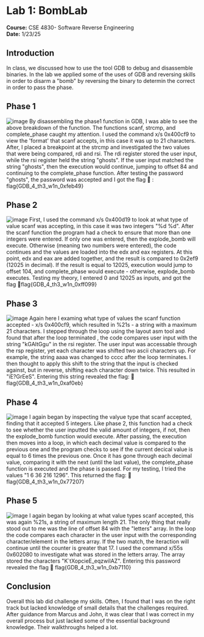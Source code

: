 # Lab 1: BombLab
**Course:** CSE 4830- Software Reverse Engineering  
**Date:** 1/23/25


## Introduction
In class, we discussed how to use the tool GDB to debug and disassemble binaries.
In the lab we applied some of the uses of GDB and reversing skills in order to 
disarm a "bomb" by reversing the binary to determin the correct in order to pass the phase. 

## Phase 1
![image](https://github.com/user-attachments/assets/908ba45e-5931-4921-bb67-f9c5ced92969)
By disassembling the phase1 function in GDB, I was able to see the above breakdown of the function. The functions scanf, strcmp,
and complete_phase caught my attention. I used the command x/s 0x400cf9 to view the 'format' that scanf accepts, in this case it was
up to 21 characters. After, I placed a breakpoint at the strcmp and investigated the two values that were being compared, rdi and rsi.
The rdi register stored the user input, while the rsi register held the string "ghosts". If the user input matched the string "ghosts", 
then the execution would continue, jumping to offset 84 and continuing to the complete_phase function. After testing the password "ghosts", 
the password was accepted and I got the flag :triangular_flag_on_post: 	:   flag{GDB_4_th3_w1n_0xfeb49}


## Phase 2
![image](https://github.com/user-attachments/assets/7dc32fac-906d-4c00-986e-52100cc717f3)
First, I used the command x/s 0x400d19 to look at what type of value scanf was accepting, in this case it
was two integers "%d %d". After the scanf function the program had a check to ensure that more than one integers were entered. If only one was
entered, then the explode_bomb will execute. Otherwise (meaning two numbers were entered), the code continues and the values are loaded into the edx and eax registers.
At this point, edx and eax are added together, and the result is compared to 0x2ef9 (12025 in decimal). If the result is equal to 12025, execution would jump to offset 104,
and complete_phase would execute - otherwise, explode_bomb executes. Testing my theory, I entered 0 and 12025 as inputs, and got the flag :triangular_flag_on_post:flag{GDB_4_th3_w1n_0xff099}
 

## Phase 3
![image](https://github.com/user-attachments/assets/62f86218-c1b4-4e31-8a43-6996eef02418)
Again here I examing what type of values the scanf function accepted - x/s 0x400cf9, which resulted in %21s - a string with a maximum 21
characters. I stepped through the loop using the layout asm tool and found that after the loop terminated , the code compares user input with the string
"kGAItGgu" in the rsi register. The user input was accessable through the rsp register, yet each character was shifted two ascii characters up. For example, 
the string aaaa was changed to cccc after the loop terminates. I then thought to apply this shift to the string that the input is checked against, but in reverse,
shifting each character down twice. This resulted in "iE?GrEeS". Entering this string revealed the flag: :triangular_flag_on_post: flag{GDB_4_th3_w1n_0xaf0eb}

## Phase 4
![image](https://github.com/user-attachments/assets/d1a24a33-554a-4050-8f6c-b40278a631cc)
I again began by inspecting the valyue type that scanf accepted, finding that it accepted 5 integers. Like phase 2, this function had a check to see whether the user inputted
the valid amount of integers, if not, then the explode_bomb function would execute. After passing, the execution then moves into a loop, in which each decimal value is compared to the previous one
and the program checks to see if the current decical value is equal to 6 times the previous one. Once it has gone through each decimal value, comparing it with the next (until the last value), the
complete_phase function is executed and the phase is passed. For my testing, I tried the values "1 6 36 216 1296". This returned the flag: :triangular_flag_on_post:  flag{GDB_4_th3_w1n_0x77207}


## Phase 5
![image](https://github.com/user-attachments/assets/aeae5042-77ba-4dc7-b28a-06aa386c02ed)
I again began by looking at what value types scanf accepted, this was again %21s, a string of maximum length 21. The only thing that really stood out to me was the line of offset 84
with the "letters" array. In the loop the code compares each character in the user input with the corresponding character/element in the letters array. If the two match, the iteraction will continue until the counter
is greater that 17. I used the command x/55s 0x602080 to investigate what was stored in the letters array. The array stored the characters "K`tXopcieE_eqzwiIAZ". Entering this password revealed the flag :triangular_flag_on_post: flag{GDB_4_th3_w1n_0xb7110}


## Conclusion
Overall this lab did challenge my skills. Often, I found that I was on the right track but lacked knowledge of small details that the challenges required. 
After guidance from Marcus and John, it was clear that I was correct in my overall process but just lacked some of the essential background knowledge. Their walkthroughs helped a lot.

